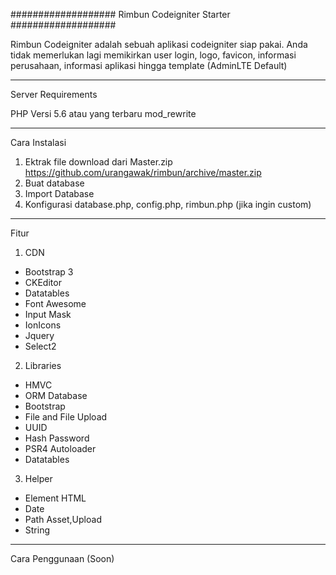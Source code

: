###################
Rimbun Codeigniter Starter
###################
<p>Rimbun Codeigniter adalah sebuah aplikasi codeigniter siap pakai. Anda tidak memerlukan lagi memikirkan user login, logo, favicon, informasi perusahaan, informasi aplikasi hingga template (AdminLTE Default)</p>

*******************
Server Requirements


PHP Versi 5.6 atau yang terbaru
mod_rewrite

*******************
Cara Instalasi

1. Ektrak file download dari Master.zip <https://github.com/urangawak/rimbun/archive/master.zip>
2. Buat database
3. Import Database
4. Konfigurasi database.php, config.php, rimbun.php (jika ingin custom)


*******************
Fitur
1. CDN
- Bootstrap 3
- CKEditor
- Datatables
- Font Awesome
- Input Mask
- IonIcons
- Jquery
- Select2

2. Libraries
- HMVC
- ORM Database
- Bootstrap
- File and File Upload
- UUID
- Hash Password
- PSR4 Autoloader
- Datatables

3. Helper
- Element HTML
- Date
- Path Asset,Upload
- String

*******************
Cara Penggunaan (Soon)
